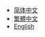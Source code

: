 * [简体中文](https://github.com/kenshin/gnvm/blob/master/README.md)
* [繁體中文](https://github.com/kenshin/gnvm/blob/master/README.tw.md)
* [English](https://github.com/kenshin/gnvm/blob/master/README.en.md)

